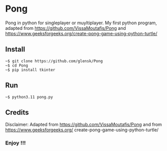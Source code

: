 # Pong
Pong in python for singleplayer or muyltiplayer.
My first python program, adapted from https://github.com/VissaMoutafis/Pong and https://www.geeksforgeeks.org/create-pong-game-using-python-turtle/

## Install

```shell
~$ git clone https://github.com/glensk/Pong
~$ cd Pong
~$ pip install tkinter
```

## Run

```shell
~$ python3.11 pong.py
```

## Credits

Disclaimer: 
Adapted from https://github.com/VissaMoutafis/Pong and from https://www.geeksforgeeks.org/    create-pong-game-using-python-turtle/

### Enjoy !!!
